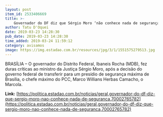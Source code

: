 ```yaml
---
layout: post
item_id: 2533406669
title: >-
    Governador do DF diz que Sérgio Moro ‘não conhece nada de segurança’
author: Tatu D'Oquei
date: 2019-03-23 14:28:30
pub_date: 2019-03-23 14:28:30
time_added: 2019-03-24 11:59:12
category: avisamos
image: https://img.estadao.com.br/resources/jpg/3/1/1551575279513.jpg
---
```


BRASÍLIA – O governador do Distrito Federal, Ibaneis Rocha (MDB), fez duras críticas ao ministro da Justiça Sérgio Moro, após a decisão do governo federal de transferir para um presídio de segurança máxima de Brasília, o chefe máximo do PCC, Marco Willians Herbas Camacho, o Marcola.

**Link:** [https://politica.estadao.com.br/noticias/geral,governador-do-df-diz-que-sergio-moro-nao-conhece-nada-de-seguranca,70002765782](https://politica.estadao.com.br/noticias/geral,governador-do-df-diz-que-sergio-moro-nao-conhece-nada-de-seguranca,70002765782)

